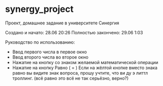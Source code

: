 # synergy_project
Проект, домашнее задание в университете Синергия

Создано и начато: 28.06 20:26
Полностью закончено: 29.06 1:03

Руководство по использованию:
* Ввод первого числа в первое окно
* Ввод второго числа во второе окно
* Нажатие на кнопку со знаком желаемой математической операции
* Нажатие на кнопку Равно ( = )
Если на жёлтой кнопке вместо знака равно вы видите знак вопроса, прошу учтите, что ви ду э литтл троллинг. (всё равно это всё не так серьёзно, верно?)
